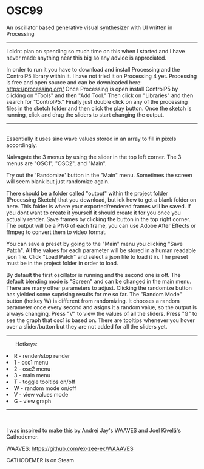 # OSC99
An oscillator based generative visual synthesizer with UI written in Processing
<hr>
I didnt plan on spending so much time on this when I started and I have never made anything near this big so any advice is appreciated.

In order to run it you have to download and install Processing and the ControlP5 library within it. I have not tried it on Processing 4 yet.
Processing is free and open source and can be downloaded here:
https://processing.org/
Once Processing is open install ControlP5 by clicking on "Tools" and then "Add Tool."
Then click on "Libraries" and then search for "ControlP5."
Finally just double click on any of the processing files in the sketch folder and then click the play button. 
Once the sketch is running, click and drag the sliders to start changing the output. 
<br/>
<hr>
<br/>
Essentially it uses sine wave values stored in an array to fill in pixels accordingly. 

Naivagate the 3 menus by using the slider in the top left corner. The 3 menus are "OSC1", "OSC2", and "Main".

Try out the 'Randomize' button in the "Main" menu. Sometimes the screen will seem blank but just randomize again.

There should be a folder called "output" within the project folder (Processing Sketch) that you download, but idk how to get a blank folder on here.
This folder is where your exported/rendered frames will be saved. If you dont want to create it yourself it should create it for you once you actually render. Save frames by clicking the button in the top right corner. The output will be a PNG of each frame, you can use Adobe After Effects or ffmpeg to convert them to video format. 

You can save a preset by going to the "Main" menu you clicking "Save Patch". All the values for each parameter will be stored in a human readable json file. Click "Load Patch" and select a json file to load it in. The preset must be in the project folder in order to load.  

By default the first oscillator is running and the second one is off. The default blending mode is "Screen" and can be changed in the main menu. There are many other parameters to adjust. Clicking the randomize button has yielded some suprising results for me so far. The "Random Mode" button (hotkey W) is different from randomizing. It chooses a random parameter once every second and asigns it a random value, so the output is always changing. Press "V" to view the values of all the sliders. Press "G" to see the graph that osc1 is based on. There are tooltips whenever you hover over a slider/button but they are not added for all the sliders yet. 
<br/>
<hr>
<ul>Hotkeys: </ul>
	<li>R - render/stop render</li>
	<li>1 - osc1 menu</li>
	<li>2 - osc2 menu</li>
	<li>3 - main menu</li>
	<li>T - toggle tooltips on/off</li>
	<li>W - random mode on/off</li>
	<li>V - view values mode</li>
	<li>G - view graph</li>

<hr>
<br/>


I was inspired to make this by Andrei Jay's WAAVES and Joel Kivelä's Cathodemer. 

WAAVES:
https://github.com/ex-zee-ex/WAAAVES

CATHODEMER is on Steam
